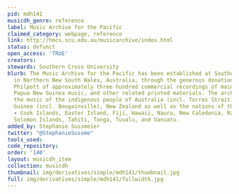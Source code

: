 ```yaml
---
pid: mdh141
musicdh_genre: reference
label: Music Archive for the Pacific
claimed_category: webpage, reference
link: http://hmcs.scu.edu.au/musicarchive/index.html
status: defunct
open_access: 'TRUE'
creators: 
stewards: Southern Cross University
blurb: The Music Archive for the Pacific has been established at Southern Cross University
  in Northern New South Wales, Australia, through the generous donation by Malcolm
  Philpott of approximately three hundred commercial recordings of mainly contemporary
  Papua New Guinea music, and other related printed materials. The archive covers
  the music of the indigenous people of Australia (incl. Torres Strait), Papua New
  Guinea (incl. Bougainville), New Zealand as well as the nations of the Pacific Islands
  - Cook Islands, Easter Island, Fiji, Hawaii, Nauru, New Caledonia, Rarotonga, Samoa,
  Solomon Islands, Tahiti, Tonga, Tuvalu, and Vanuatu.
added_by: Stephanie Sussmeier
twitter: "@StephanieSussme"
tools_used: 
code_repository: 
order: '140'
layout: musicdh_item
collection: musicdh
thumbnail: img/derivatives/simple/mdh141/thumbnail.jpg
full: img/derivatives/simple/mdh141/fullwidth.jpg
---
```

